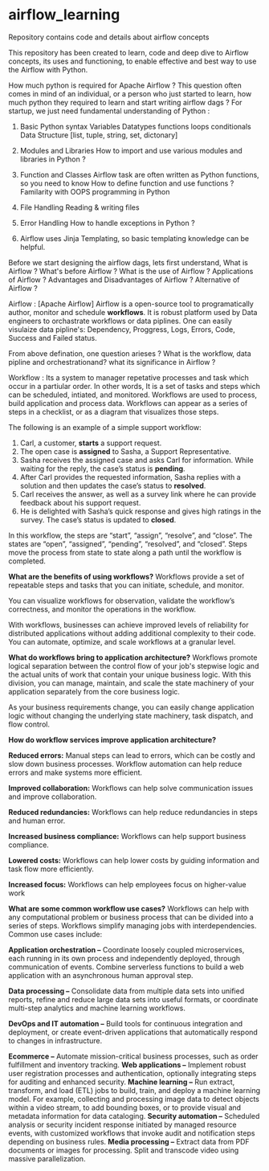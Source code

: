 # airflow_learning
Repository contains code and details about airflow concepts

This repository has been created to learn, code and deep dive to Airflow concepts, its uses and functioning, to enable effective and best way to use the Airflow with Python.

How much python is required for Apache Airflow ?
  This question often comes in mind of an individual, or a person who just started to learn, how much python they required to learn and start writing airflow dags ?
  For startup, we just need fundamental understanding of Python :
  1. Basic Python syntax
       Variables
       Datatypes
       functions
       loops
       conditionals
       Data Structure [list, tuple, string, set, dictonary]

  2.  Modules and Libraries
        How to import and use various modules and libraries in Python ?

  3.  Function and Classes
         Airflow task are often written as Python functions, so you need to know
            How to define function and use functions ?
            Familarity with OOPS programming in Python

  4. File Handling
       Reading & writing files

  5.  Error Handling
        How to handle exceptions in Python ?

  6.  Airflow uses Jinja Templating, so basic templating knowledge can be helpful.

Before we start designing the airflow dags, lets first understand, 
  What is Airflow ? 
  What's before Airflow ?
  What is the use of Airflow ?
  Applications of Airflow ?
  Advantages and Disadvantages of Airflow ?
  Alternative of Airflow ?

Airflow : [Apache Airflow]
  Airflow is a open-source tool to programatically author, monitor and schedule **workflows**.
  It is robust platform used by Data engineers to orchastrate workflows or data piplines. 
  One can easily visulaize data pipline's:
    Dependency, Proggress, Logs, Errors, Code, Success and Failed status.

  From above defination, one question arieses ? What is the workflow, data pipline and orchestrationand? what its significance in Airflow ?

  Workflow : Its a system to manager repetative processes and task which occur in a partiular order. 
  In other words, It is a set of tasks and steps which can be scheduled, intiated, and monitored. 
  Workflows are used to process, build application and process data.
  Workflows can appear as a series of steps in a checklist, or as a diagram that visualizes those steps.

  The following is an example of a simple support workflow:

  1.  Carl, a customer, **starts** a support request.
  2.  The open case is **assigned** to Sasha, a Support Representative.
  3.  Sasha receives the assigned case and asks Carl for information. While waiting for the reply, the case’s status is **pending**.
  4.  After Carl provides the requested information, Sasha replies with a solution and then updates the case’s status to **resolved**.
  5.  Carl receives the answer, as well as a survey link where he can provide feedback about his support request.
  6.  He is delighted with Sasha’s quick response and gives high ratings in the survey. The case’s status is updated to **closed**.

In this workflow, the steps are “start”, “assign”, “resolve”, and “close”. The states are “open”, “assigned”, “pending”, “resolved”, and “closed”. Steps move the process from state to state along a path until the workflow is completed.


**What are the benefits of using workflows?**
Workflows provide a set of repeatable steps and tasks that you can initiate, schedule, and monitor.

You can visualize workflows for observation, validate the workflow’s correctness, and monitor the operations in the workflow.

With workflows, businesses can achieve improved levels of reliability for distributed applications without adding additional complexity to their code. You can automate, optimize, and scale workflows at a granular level. 

**What do workflows bring to application architecture?**
Workflows promote logical separation between the control flow of your job's stepwise logic and the actual units of work that contain your unique business logic. With this division, you can manage, maintain, and scale the state machinery of your application separately from the core business logic.

As your business requirements change, you can easily change application logic without changing the underlying state machinery, task dispatch, and flow control.

**How do workflow services improve application architecture?**

  **Reduced errors:** Manual steps can lead to errors, which can be costly and slow down business processes. 
                       Workflow automation can help reduce errors and make systems more efficient. 
  
  **Improved collaboration:** Workflows can help solve communication issues and improve collaboration. 
 
  **Reduced redundancies:** Workflows can help reduce redundancies in steps and human error. 
 
  **Increased business compliance:** Workflows can help support business compliance. 
 
  **Lowered costs:** Workflows can help lower costs by guiding information and task flow more efficiently. 
 
  **Increased focus:** Workflows can help employees focus on higher-value work


**What are some common workflow use cases?**
Workflows can help with any computational problem or business process that can be divided into a series of steps. Workflows simplify managing jobs with interdependencies. Common use cases include:

**Application orchestration –** Coordinate loosely coupled microservices, each running in its own process and independently deployed, through communication of events. Combine serverless functions to build a web application with an asynchronous human approval step.

**Data processing –** Consolidate data from multiple data sets into unified reports, refine and reduce large data sets into useful formats, or coordinate multi-step analytics and machine learning workflows.

**DevOps and IT automation –** Build tools for continuous integration and deployment, or create event-driven applications that automatically respond to changes in infrastructure.

**Ecommerce –** Automate mission-critical business processes, such as order fulfillment and inventory tracking.
**Web applications –** Implement robust user registration processes and authentication, optionally integrating steps for auditing and enhanced security.
**Machine learning –** Run extract, transform, and load (ETL) jobs to build, train, and deploy a machine learning model. For example, collecting and processing image data to detect objects within a video stream, to add bounding boxes, or to provide visual and metadata information for data cataloging.
**Security automation –** Scheduled analysis or security incident response initiated by managed resource events, with customized workflows that invoke audit and notification steps depending on business rules.
**Media processing –** Extract data from PDF documents or images for processing. Split and transcode video using massive parallelization. 

  
  
  

  
  
  
  
  



     
